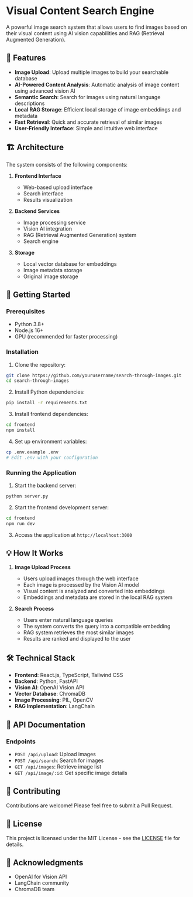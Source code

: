 # Visual Content Search Engine

A powerful image search system that allows users to find images based on their visual content using AI vision capabilities and RAG (Retrieval Augmented Generation).

## 🌟 Features

- **Image Upload**: Upload multiple images to build your searchable database
- **AI-Powered Content Analysis**: Automatic analysis of image content using advanced vision AI
- **Semantic Search**: Search for images using natural language descriptions
- **Local RAG Storage**: Efficient local storage of image embeddings and metadata
- **Fast Retrieval**: Quick and accurate retrieval of similar images
- **User-Friendly Interface**: Simple and intuitive web interface

## 🏗️ Architecture

The system consists of the following components:

1. **Frontend Interface**
   - Web-based upload interface
   - Search interface
   - Results visualization

2. **Backend Services**
   - Image processing service
   - Vision AI integration
   - RAG (Retrieval Augmented Generation) system
   - Search engine

3. **Storage**
   - Local vector database for embeddings
   - Image metadata storage
   - Original image storage

## 🚀 Getting Started

### Prerequisites

- Python 3.8+
- Node.js 16+
- GPU (recommended for faster processing)

### Installation

1. Clone the repository:
```bash
git clone https://github.com/yourusername/search-through-images.git
cd search-through-images
```

2. Install Python dependencies:
```bash
pip install -r requirements.txt
```

3. Install frontend dependencies:
```bash
cd frontend
npm install
```

4. Set up environment variables:
```bash
cp .env.example .env
# Edit .env with your configuration
```

### Running the Application

1. Start the backend server:
```bash
python server.py
```

2. Start the frontend development server:
```bash
cd frontend
npm run dev
```

3. Access the application at `http://localhost:3000`

## 💡 How It Works

1. **Image Upload Process**
   - Users upload images through the web interface
   - Each image is processed by the Vision AI model
   - Visual content is analyzed and converted into embeddings
   - Embeddings and metadata are stored in the local RAG system

2. **Search Process**
   - Users enter natural language queries
   - The system converts the query into a compatible embedding
   - RAG system retrieves the most similar images
   - Results are ranked and displayed to the user

## 🛠️ Technical Stack

- **Frontend**: React.js, TypeScript, Tailwind CSS
- **Backend**: Python, FastAPI
- **Vision AI**: OpenAI Vision API
- **Vector Database**: ChromaDB
- **Image Processing**: PIL, OpenCV
- **RAG Implementation**: LangChain

## 📝 API Documentation

### Endpoints

- `POST /api/upload`: Upload images
- `POST /api/search`: Search for images
- `GET /api/images`: Retrieve image list
- `GET /api/image/:id`: Get specific image details

## 🤝 Contributing

Contributions are welcome! Please feel free to submit a Pull Request.

## 📄 License

This project is licensed under the MIT License - see the [LICENSE](LICENSE) file for details.

## 🙏 Acknowledgments

- OpenAI for Vision API
- LangChain community
- ChromaDB team 